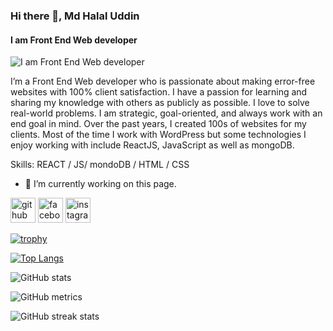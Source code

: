 ### Hi there 👋, Md Halal Uddin
#### I am Front End Web developer
![I am Front End Web developer](https://www.canva.com/design/DAF4GpG-CWY/riPk_e65H0NHpY_bSWxO2Q/view?utm_content=DAF4GpG-CWY&utm_campaign=designshare&utm_medium=link&utm_source=editor)

I’m a Front End Web developer who is passionate about making error-free websites with 100% client satisfaction. I have a passion for learning and sharing my knowledge with others as publicly as possible. I love to solve real-world problems. I am strategic, goal-oriented, and always work with an end goal in mind. Over the past years, I created 100s of websites for my clients. Most of the time I work with WordPress but some technologies I enjoy working with include ReactJS, JavaScript as well as mongoDB.

Skills: REACT / JS/ mondoDB / HTML / CSS

- 🔭 I’m currently working on this page. 


[<img src='https://cdn.jsdelivr.net/npm/simple-icons@3.0.1/icons/github.svg' alt='github' height='40'>](https://github.com/Mdhalaluddin)  [<img src='https://cdn.jsdelivr.net/npm/simple-icons@3.0.1/icons/facebook.svg' alt='facebook' height='40'>](https://www.facebook.com/MDHalal19)  [<img src='https://cdn.jsdelivr.net/npm/simple-icons@3.0.1/icons/instagram.svg' alt='instagram' height='40'>](https://www.instagram.com/md_halal_uddin0/)  

[![trophy](https://github-profile-trophy.vercel.app/?username=Mdhalaluddin)](https://github.com/ryo-ma/github-profile-trophy)

[![Top Langs](https://github-readme-stats.vercel.app/api/top-langs/?username=Mdhalaluddin)](https://github.com/anuraghazra/github-readme-stats)

![GitHub stats](https://github-readme-stats.vercel.app/api?username=Mdhalaluddin&show_icons=true&count_private=true)  

![GitHub metrics](https://metrics.lecoq.io/Mdhalaluddin)  

![GitHub streak stats](https://streak-stats.demolab.com/?user=Mdhalaluddin)  

